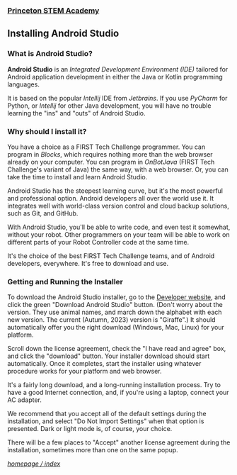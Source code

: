 ### [Princeton STEM Academy](../../index.md)

## Installing Android Studio

### What is Android Studio?

**Android Studio** is an *Integrated Development Environment (IDE)* tailored for Android application development in either the Java or Kotlin programming languages.

It is based on the popular *Intellij* IDE from *Jetbrains*. If you use *PyCharm* for Python, or *Intellij* for other Java development, you will have no trouble learning the "ins" and "outs" of Android Studio.

### Why should I install it?

You have a choice as a FIRST Tech Challenge programmer. You can program in *Blocks*, which requires nothing more than the web browser already on your computer. You can program in *OnBotJava* (FIRST Tech Challenge's variant of Java) the same way, with a web browser. Or, you can take the time to install and learn Android Studio.

Android Studio has the steepest learning curve, but it's the most powerful and professional option. Android developers all over the world use it. It integrates well with world-class version control and cloud backup solutions, such as Git, and GitHub.

With Android Studio, you'll be able to write code, and even test it somewhat, without your robot. Other programmers on your team will be able to work on different parts of your Robot Controller code at the same time.

It's the choice of the best FIRST Tech Challenge teams, and of Android developers, everywhere. It's free to download and use.

### Getting and Running the Installer

To download the Android Studio installer, go to the [Developer website](https://developer.android.com/studio), and click the green "Download Android Studio" button. (Don't worry about the version. They use animal names, and march down the alphabet with each new version. The current (Autumn, 2023) version is "Giraffe".) It should automatically offer you the right download (Windows, Mac, Linux) for your platform.

Scroll down the license agreement, check the "I have read and agree" box, and click the "download" button. Your installer download should start automatically. Once it completes, start the installer using whatever procedure works for your platform and web browser.

It's a fairly long download, and a long-running installation process. Try to have a good Internet connection, and, if you're using a laptop, connect your AC adapter.

We recommend that you accept all of the default settings during the installation, and select "Do Not Import Settings" when that option is presented. Dark or light mode is, of course, your choice.

There will be a few places to "Accept" another license agreement during the installation, sometimes more than one on the same popup.

[_homepage / index_](../../index.md)
